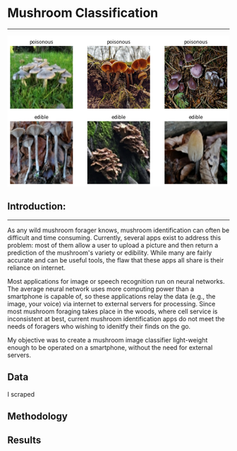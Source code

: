 # Mushroom Classification
---
![](/presentation_images/mushrooms.png?raw=true "Example Images")
## Introduction:
---

As any wild mushroom forager knows, mushroom identification can often be difficult and time consuming. Currently, several apps exist to address this problem: most of them allow a user to upload a picture and then return a prediction of the mushroom's variety or edibility. While many are fairly accurate and can be useful tools, the flaw that these apps all share is their reliance on internet.

Most applications for image or speech recognition run on neural networks. The average neural network uses more computing power than a smartphone is capable of, so these applications relay the data (e.g., the image, your voice) via internet to external servers for processing. Since most mushroom foraging takes place in the woods, where cell service is inconsistent at best, current mushroom identification apps do not meet the needs of foragers who wishing to idenitfy their finds on the go.

My objective was to create a mushroom image classifier light-weight enough to be operated on a smartphone, without the need for external servers. 

## Data
I scraped

## Methodology

## Results
